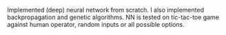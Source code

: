 
Implemented (deep) neural network from scratch. I also implemented backpropagation and genetic algorithms. 
NN is tested on tic-tac-toe game against human operator, random inputs or all possible options.
